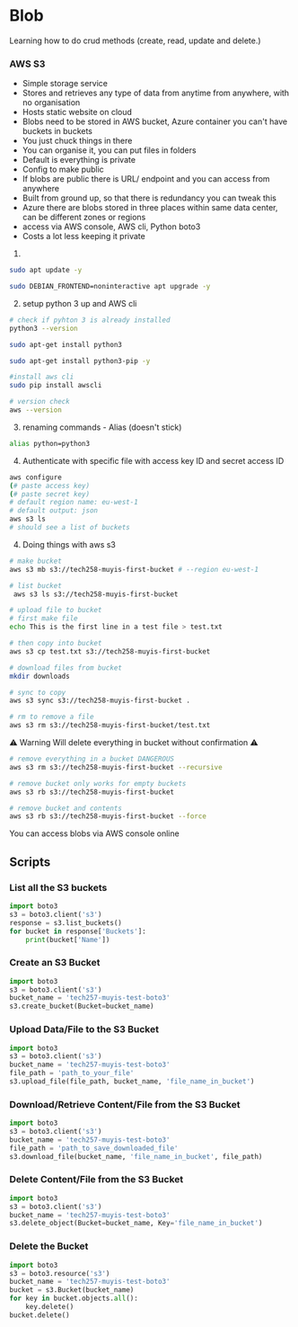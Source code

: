 # Blob 
Learning how to do crud methods (create, read, update and delete.)
### AWS S3
- Simple storage service
- Stores and retrieves any type of data from anytime from anywhere, with no organisation
- Hosts static website on cloud
- Blobs need to be stored in AWS bucket, Azure container you can't have buckets in buckets
- You just chuck things in there
- You can organise it, you can put files in folders
- Default is everything is private
- Config to make public
- If blobs are public there is URL/ endpoint and you can access from anywhere
- Built from ground up, so that there is redundancy you can tweak this
- Azure there are blobs stored in three places within same data center, can be different zones or regions
- access via AWS console, AWS cli, Python boto3
- Costs a lot less keeping it private
  
1. 
```bash
sudo apt update -y

sudo DEBIAN_FRONTEND=noninteractive apt upgrade -y
```
2. setup python 3 up and AWS cli
```bash
# check if pyhton 3 is already installed
python3 --version 

sudo apt-get install python3

sudo apt-get install python3-pip -y

#install aws cli
sudo pip install awscli 

# version check
aws --version 
```
3. renaming commands - Alias (doesn't stick)
```bash
alias python=python3
```
4. Authenticate with specific file with access key ID and secret access ID
```bash
aws configure
(# paste access key)
(# paste secret key)
# default region name: eu-west-1
# default output: json
aws s3 ls
# should see a list of buckets
```
4. Doing things with aws s3
```bash
# make bucket
aws s3 mb s3://tech258-muyis-first-bucket # --region eu-west-1

# list bucket
 aws s3 ls s3://tech258-muyis-first-bucket

# upload file to bucket
# first make file
echo This is the first line in a test file > test.txt

# then copy into bucket 
aws s3 cp test.txt s3://tech258-muyis-first-bucket

# download files from bucket
mkdir downloads

# sync to copy
aws s3 sync s3://tech258-muyis-first-bucket .

# rm to remove a file
aws s3 rm s3://tech258-muyis-first-bucket/test.txt
```
:warning: Warning Will delete everything in bucket without confirmation :warning:
```bash
# remove everything in a bucket DANGEROUS
aws s3 rm s3://tech258-muyis-first-bucket --recursive

# remove bucket only works for empty buckets
aws s3 rb s3://tech258-muyis-first-bucket

# remove bucket and contents
aws s3 rb s3://tech258-muyis-first-bucket --force
```
You can access blobs via AWS console online

## Scripts
### List all the S3 buckets
```python
import boto3
s3 = boto3.client('s3')
response = s3.list_buckets()
for bucket in response['Buckets']:
    print(bucket['Name'])
```

### Create an S3 Bucket
```python
import boto3
s3 = boto3.client('s3')
bucket_name = 'tech257-muyis-test-boto3'
s3.create_bucket(Bucket=bucket_name)
```

### Upload Data/File to the S3 Bucket
```python
import boto3
s3 = boto3.client('s3')
bucket_name = 'tech257-muyis-test-boto3'
file_path = 'path_to_your_file'
s3.upload_file(file_path, bucket_name, 'file_name_in_bucket')
```

### Download/Retrieve Content/File from the S3 Bucket
```python
import boto3
s3 = boto3.client('s3')
bucket_name = 'tech257-muyis-test-boto3'
file_path = 'path_to_save_downloaded_file'
s3.download_file(bucket_name, 'file_name_in_bucket', file_path)
```

### Delete Content/File from the S3 Bucket
```python
import boto3
s3 = boto3.client('s3')
bucket_name = 'tech257-muyis-test-boto3'
s3.delete_object(Bucket=bucket_name, Key='file_name_in_bucket')
```

### Delete the Bucket
```python
import boto3
s3 = boto3.resource('s3')
bucket_name = 'tech257-muyis-test-boto3'
bucket = s3.Bucket(bucket_name)
for key in bucket.objects.all():
    key.delete()
bucket.delete()
```
